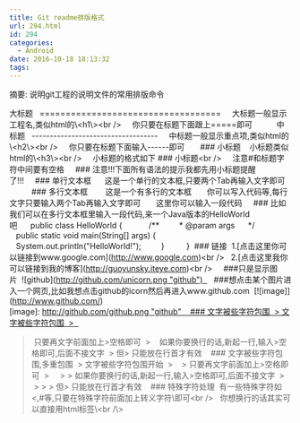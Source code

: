 ```yaml
---
title: Git readme排版格式
url: 294.html
id: 294
categories:
  - Android
date: 2016-10-18 18:13:32
tags:
---
```


摘要: 说明git工程的说明文件的常用排版命令

大标题  
===================================  
  大标题一般显示工程名,类似html的\\<h1\\><br />  
  你只要在标题下面跟上=====即可  
  
    
中标题  
-----------------------------------  
  中标题一般显示重点项,类似html的\\<h2\\><br />  
  你只要在标题下面输入------即可  
    ### 小标题    小标题类似html的\\<h3\\><br />  
  小标题的格式如下 ### 小标题<br />  
  注意#和标题字符中间要有空格  
  ### 注意!!!下面所有语法的提示我都先用小标题提醒了!!!     ### 单行文本框      这是一个单行的文本框,只要两个Tab再输入文字即可  
          ### 多行文本框        这是一个有多行的文本框  
    你可以写入代码等,每行文字只要输入两个Tab再输入文字即可  
    这里你可以输入一段代码  
  ### 比如我们可以在多行文本框里输入一段代码,来一个Java版本的HelloWorld吧      public class HelloWorld {  
  
      /**  
      * @param args  
   */  
   public static void main(String\[\] args) {  
   System.out.println("HelloWorld!");  
  
   }  
  
    }  ### 链接  1.\[点击这里你可以链接到www.google.com\](http://www.google.com)<br />  
2.\[点击这里我你可以链接到我的博客\](http://guoyunsky.iteye.com)<br />  
  ###只是显示图片  !\[github\](http://github.com/unicorn.png "github")  
  ###想点击某个图片进入一个网页,比如我想点击github的icorn然后再进入www.github.com  \[!\[image\]\](http://www.github.com/)  
\[image\]: http://github.com/github.png "github"    ### 文字被些字符包围  > 文字被些字符包围  >  
> 只要再文字前面加上>空格即可  >  
> 如果你要换行的话,新起一行,输入>空格即可,后面不接文字  > 但> 只能放在行首才有效    ### 文字被些字符包围,多重包围  > 文字被些字符包围开始  >  
> > 只要再文字前面加上>空格即可  >  
>  > > 如果你要换行的话,新起一行,输入>空格即可,后面不接文字  >  
> > > > 但> 只能放在行首才有效    ### 特殊字符处理  有一些特殊字符如<,#等,只要在特殊字符前面加上转义字符\\即可<br />  
你想换行的话其实可以直接用html标签\\<br /\\>
